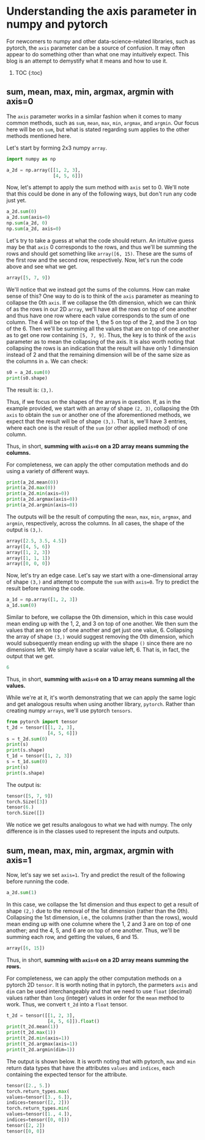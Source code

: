 # Understanding the axis parameter in numpy and pytorch

For newcomers to numpy and other data-science-related libraries, such as pytorch, the `axis` parameter can be a source of confusion. It may often appear to do something other than what one may intuitively expect. This blog is an attempt to demystify what it means and how to use it.

1. TOC
{:toc}

## sum, mean, max, min, argmax, argmin with axis=0

The `axis` parameter works in a similar fashion when it comes to many common methods, such as `sum`, `mean`, `max`, `min`, `argmax`, and `argmin`. Our focus here
will be on `sum`, but what is stated regarding sum applies to the other methods mentioned here.

Let's start by forming 2x3 numpy `array`.

~~~python
import numpy as np

a_2d = np.array([[1, 2, 3],
                 [4, 5, 6]])
~~~

Now, let's attempt to apply the sum method with `axis` set to 0. We'll note that this could be done in any of the following ways, but don't run any code just yet.
~~~python
a_2d.sum(0)
a_2d.sum(axis=0)
np.sum(a_2d, 0)
np.sum(a_2d, axis=0)
~~~

Let's try to take a guess at what the code should return. An intuitive guess may be that `axis` 0 corresponds to the rows, and thus we'll be summing the rows and should get something like `array([6, 15)`. These are the sums of the first row and the second row, respectively. Now, let's run the code above and see what we
get.

~~~python
array([5, 7, 9])
~~~

We'll notice that we instead got the sums of the columns. How can make sense of this? One way to do is to think of the `axis` parameter as meaning to collapse the 
0th `axis`. If we collapse the 0th dimension, which we can think of as the rows in our 2D `array`, we'll have all the rows on top of one another and thus have one row where each value corresponds to the sum of one column. The 4 will be on top of the 1, the 5 on top of the 2, and the 3 on top of the 6. Then we'll be summing all the values that are on top of one another as to get one row containing `[5, 7, 9]`. Thus, the key is to think of the `axis` parameter as to mean the collapsing of the axis. It is also worth noting that collapsing the rows is an indication that the result will have only 1 dimension instead of 2 and that the remaining dimension will be of the same size as the columns in `a`. We can check:
~~~python
s0 = a_2d.sum(0)
print(s0.shape)
~~~
The result is: `(3,)`.

Thus, if we focus on the shapes of the arrays in question. If, as in the example provided, we start with an array of shape `(2, 3)`, collapsing the 0th `axis` to obtain the `sum` or another one of the aforementioned methods, we expect that the result will be of shape `(3,)`. That is, we'll have 3 entries, where each one is the result of the `sum` (or other applied method) of one column.

Thus, in short, **summing with `axis=0` on a 2D array means summing the columns.**

For completeness, we can apply the other computation methods and do using a variety of different ways.
~~~python
print(a_2d.mean(0))
print(a_2d.max(0))
print(a_2d.min(axis=0))
print(a_2d.argmax(axis=0))
print(a_2d.argmin(axis=0))
~~~

The outputs will be the result of computing the `mean`, `max`, `min`, `argmax`, and `argmin`, respectively, across the columns. In all cases, the shape of the
output is `(3,)`.
~~~python
array([2.5, 3.5, 4.5])
array([4, 5, 6])
array([1, 2, 3])
array([1, 1, 1])
array([0, 0, 0])
~~~

Now, let's try an edge case. Let's say we start with a one-dimensional array of shape `(3,)` and attempt to compute the `sum` with `axis=0`. Try to predict the result before running the code.
~~~python
a_1d = np.array([1, 2, 3])
a_1d.sum(0)
~~~
Similar to before, we collapse the 0th dimension, which in this case would mean ending up with the 1, 2, and 3 on top of one another. We then sum the values that
are on top of one another and get just one value, 6. Collapsing the array of shape `(3,)` would suggest removing the 0th dimension, which would subsequently mean
ending up with the shape `()` since there are no dimensions left. We simply have a scalar value left, 6. That is, in fact, the output that we get.

~~~python
6
~~~
Thus, in short, **summing with `axis=0` on a 1D array means summing all the values.**

While we're at it, it's worth demonstrating that we can apply the same logic and get analogous results when using another library, `pytorch`. Rather than creating numpy `arrays`, we'll use pytorch `tensors`.

~~~python
from pytorch import tensor
t_2d = tensor([[1, 2, 3],
               [4, 5, 6]])
s = t_2d.sum(0)
print(s)
print(s.shape)
t_1d = tensor([1, 2, 3])
s = t_1d.sum(0)
print(s)
print(s.shape)
~~~
The output is:
~~~python
tensor([5, 7, 9])
torch.Size([3])
tensor(6.)
torch.Size([])
~~~
We notice we get results analogous to what we had with numpy. The only difference is in the classes used to represent the inputs and outputs.


## sum, mean, max, min, argmax, argmin with axis=1
Now, let's say we set `axis=1`. Try and predict the result of the following before running the code.

~~~python
a_2d.sum(1)
~~~

In this case, we collapse the 1st dimension and thus expect to get a result of shape `(2,)` due to the removal of the 1st dimension (rather than the 0th). Collapsing the 1st dimension, i.e., the columns (rather than the rows), would mean ending up with one columne where the 1, 2 and 3 are on top of one another; and the 4, 5, and 6 are on top of one another. Thus, we'll be summing each row, and getting the values, 6 and 15.

~~~python
array([6, 15])
~~~

Thus, in short, **summing with `axis=0` on a 2D array means summing the rows.**

For completeness, we can apply the other computation methods on a pytorch 2D `tensor`. It is worth noting that in pytorch, the parmeters `axis` and `dim` can be used interchangeably and that we need to use `float` (decimal) values rather than `long` (integer) values in order for the `mean` method to work. Thus, we convert `t_2d` into a `float` tensor.
~~~python
t_2d = tensor([[1, 2, 3],
               [4, 5, 6]]).float() 
print(t_2d.mean(1))
print(t_2d.max(1))
print(t_2d.min(axis=1))
print(t_2d.argmax(axis=1))
print(t_2d.argmin(dim=1))
~~~

The output is shown below. It is worth noting that with pytorch, `max` and `min` return data types that have the attributes `values` and `indices`, each containing the expected tensor for the attribute.
~~~python
tensor([2., 5.])
torch.return_types.max(
values=tensor([3., 6.]),
indices=tensor([2, 2]))
torch.return_types.min(
values=tensor([1., 4.]),
indices=tensor([0, 0]))
tensor([2, 2])
tensor([0, 0])
~~~


<!--
Can't apply axis=1 on 1D array
Add appying axis=-1 in case of axis=1
Work on 3D array
a=np.array([
            [(1,2,3), (4,5,6)],
            [(7,8,9), (10,11,12)]
           ])
Provide multiple axes eg axis=(0,1) makes sense in the rowsxcolsxchannels example
Work on stack
-->
